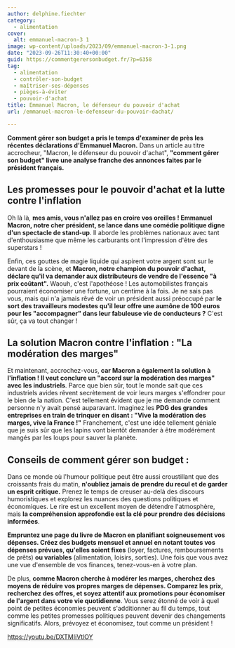 ```yaml
---
author: delphine.fiechter
category:
  - alimentation
cover:
  alt: emmanuel-macron-3 1
image: wp-content/uploads/2023/09/emmanuel-macron-3-1.png
date: "2023-09-26T11:30:40+00:00"
guid: https://commentgerersonbudget.fr/?p=6358
tag:
  - alimentation
  - contrôler-son-budget
  - maîtriser-ses-dépenses
  - pièges-à-éviter
  - pouvoir-d'achat
title: Emmanuel Macron, le défenseur du pouvoir d'achat
url: /emmanuel-macron-le-defenseur-du-pouvoir-dachat/

---
```

**Comment gérer son budget a pris le temps d'examiner de près les récentes déclarations d'Emmanuel Macron.** Dans un article au titre accrocheur, "Macron, le défenseur du pouvoir d'achat", **"comment gérer son budget" livre une analyse franche des annonces faites par le président français.**

## Les promesses pour le pouvoir d'achat et la lutte contre l'inflation

Oh là là, **mes amis, vous n'allez pas en croire vos oreilles ! Emmanuel Macron, notre cher président, se lance dans une comédie politique digne d'un spectacle de stand-up**. Il aborde les problèmes nationaux avec tant d'enthousiasme que même les carburants ont l'impression d'être des superstars !

Enfin, ces gouttes de magie liquide qui aspirent votre argent sont sur le devant de la scène, et **Macron, notre champion du pouvoir d'achat, déclare qu'il va demander aux distributeurs de vendre de l'essence "à prix coûtant".** Waouh, c'est l'apothéose ! Les automobilistes français pourraient économiser une fortune, un centime à la fois. Je ne sais pas vous, mais qui n'a jamais rêvé de voir un président aussi préoccupé par **le sort des travailleurs modestes qu'il leur offre une aumône de 100 euros pour les "accompagner" dans leur fabuleuse vie de conducteurs ?** C'est sûr, ça va tout changer !

## La solution Macron contre l'inflation : "La modération des marges"

Et maintenant, accrochez-vous, **car Macron a également la solution à l'inflation ! Il veut conclure un "accord sur la modération des marges" avec les industriels**. Parce que bien sûr, tout le monde sait que ces industriels avides rêvent secrètement de voir leurs marges s'effondrer pour le bien de la nation. C'est tellement évident que je me demande comment personne n'y avait pensé auparavant. Imaginez les **PDG des grandes entreprises en train de trinquer en disant : "Vive la modération des marges, vive la France !"** Franchement, c'est une idée tellement géniale que je suis sûr que les lapins vont bientôt demander à être modérément mangés par les loups pour sauver la planète.

## Conseils de comment gérer son budget :

Dans ce monde où l'humour politique peut être aussi croustillant que des croissants frais du matin, **n'oubliez jamais de prendre du recul et de garder un esprit critique.** Prenez le temps de creuser au-delà des discours humoristiques et explorez les nuances des questions politiques et économiques. Le rire est un excellent moyen de détendre l'atmosphère, mais **la compréhension approfondie est la clé pour prendre des décisions informées**.

**Empruntez une page du livre de Macron en planifiant soigneusement vos dépenses. Créez des budgets mensuel et annuel en notant toutes vos dépenses prévues, qu'elles soient fixes** (loyer, factures, remboursements de prêts) **ou variables** (alimentation, loisirs, sorties). Une fois que vous avez une vue d'ensemble de vos finances, tenez-vous-en à votre plan.

De plus, **comme Macron cherche à modérer les marges, cherchez des moyens de réduire vos propres marges de dépenses. Comparez les prix, recherchez des offres, et soyez attentif aux promotions pour économiser de l'argent dans votre vie quotidienne**. Vous serez étonné de voir à quel point de petites économies peuvent s'additionner au fil du temps, tout comme les petites promesses politiques peuvent devenir des changements significatifs. Alors, prévoyez et économisez, tout comme un président !

https://youtu.be/DXTMIiVtlOY
